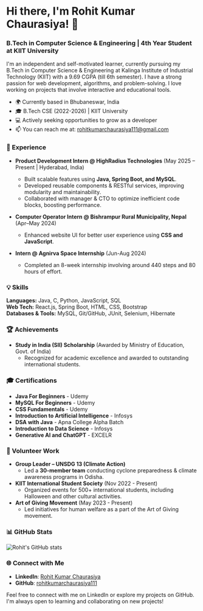 # Hi there, I'm Rohit Kumar Chaurasiya! 👋

### B.Tech in Computer Science & Engineering | 4th Year Student at KIIT University

I'm an independent and self-motivated learner, currently pursuing my B.Tech in Computer Science & Engineering at Kalinga Institute of Industrial Technology (KIIT) with a 9.69 CGPA (till 6th semester). I have a strong passion for web development, algorithms, and problem-solving. I love working on projects that involve interactive and educational tools.

- 🌍 Currently based in Bhubaneswar, India
- 🎓 B.Tech CSE (2022-2026) | KIIT University
- 💻 Actively seeking opportunities to grow as a developer
- 📫 You can reach me at: rohitkumarchaurasiya111@gmail.com

### 💼 Experience
- **Product Development Intern @ HighRadius Technologies** (May 2025 – Present | Hyderabad, India)  
  - Built scalable features using **Java, Spring Boot, and MySQL**.  
  - Developed reusable components & RESTful services, improving modularity and maintainability.  
  - Collaborated with manager & CTO to optimize inefficient code blocks, boosting performance.  

- **Computer Operator Intern @ Bishrampur Rural Municipality, Nepal** (Apr–May 2024)  
  - Enhanced website UI for better user experience using **CSS and JavaScript**.  

- **Intern @ Agnirva Space Internship** (Jun-Aug 2024)
  - Completed an 8-week internship involving around 440 steps and 80 hours of effort.

### 💡 Skills
**Languages:** Java, C, Python, JavaScript, SQL  
**Web Tech:** React.js, Spring Boot, HTML, CSS, Bootstrap  
**Databases & Tools:** MySQL, Git/GitHub, JUnit, Selenium, Hibernate  

### 🏆 Achievements
- **Study in India (SII) Scholarship** (Awarded by Ministry of Education, Govt. of India)
  - Recognized for academic excellence and awarded to outstanding international students.

### 🎓 Certifications
- **Java For Beginners** - Udemy
- **MySQL For Beginners** - Udemy
- **CSS Fundamentals** - Udemy
- **Introduction to Artificial Intelligence** - Infosys
- **DSA with Java** - Apna College Alpha Batch
- **Introduction to Data Science** - Infosys
- **Generative AI and ChatGPT** - EXCELR

### 🌟 Volunteer Work
- **Group Leader – UNSDG 13 (Climate Action)**  
  - Led a **30-member team** conducting cyclone preparedness & climate awareness programs in Odisha.  
- **KIIT International Student Society** (Nov 2022 - Present)
  - Organized events for 500+ international students, including Halloween and other cultural activities.
- **Art of Giving Movement** (May 2023 - Present)
  - Led initiatives for human welfare as a part of the Art of Giving movement.


### 📊 GitHub Stats
![Rohit's GitHub stats](https://github-readme-stats.vercel.app/api?username=rohitkumarchaurasiya111&show_icons=true&theme=radical)

### 🌐 Connect with Me
- **LinkedIn**: [Rohit Kumar Chaurasiya](https://www.linkedin.com/in/rohit-kumar-chaurasiya-0862b1272/)
- **GitHub**: [rohitkumarchaurasiya111](https://github.com/rohitkumarchaurasiya111)

Feel free to connect with me on LinkedIn or explore my projects on GitHub. I'm always open to learning and collaborating on new projects!
